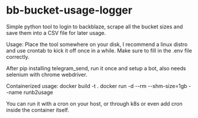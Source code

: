 # bb-bucket-usage-logger
Simple python tool to login to backblaze, scrape all the bucket sizes and save them into a CSV file for later usage.

Usage:
Place the tool somewhere on your disk, I recommend a linux distro and use crontab to kick it off once in a while.
Make sure to fill in the .env file correctly.

After pip installing telegram_send, run it once and setup a bot, also needs selenium with chrome webdriver.

Containerized usage:
docker build -t <tagname> .
docker run -d --rm --shm-size=1gb --name runb2usage <tagname>

You can run it with a cron on your host, or through k8s or even add cron inside the container itself.